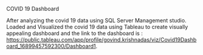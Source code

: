 COVID 19 Dashboard

After analyzing the covid 19 data using SQL Server Management studio. Loaded and Visualized the covid 19 data using Tableau to create visually appealing dashboard and the link to the dashboard is : https://public.tableau.com/app/profile/govind.krishnadas/viz/Covid19Dashboard_16899457592300/Dashboard1.
